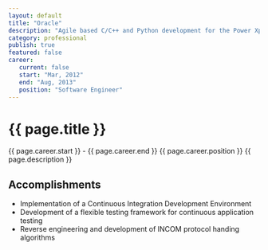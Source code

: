 ```yaml
---
layout: default
title: "Oracle"
description: "Agile based C/C++ and Python development for the Power Xpert Gateway Toolkit"  
category: professional
publish: true
featured: false
career:
   current: false
   start: "Mar, 2012"
   end: "Aug, 2013"
   position: "Software Engineer"
---
```


# {{ page.title }}
{{ page.career.start }} - {{ page.career.end }}  {{ page.career.position }}
{{ page.description }}
## Accomplishments
* Implementation of a Continuous Integration Development Environment
* Development of a flexible testing framework for continuous application testing
* Reverse engineering and development of INCOM protocol handing algorithms